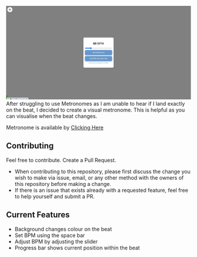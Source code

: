 ![Metronome gif](./assets/images/metronomeDemo.gif)
<br />
After struggling to use Metronomes as I am unable to hear if I land exactly on the beat, I decided to create a visual metronome. This is helpful as you can visualise when the beat changes.

Metronome is available by [Clicking Here](https://netstorm84.github.io/Metronome/)

## Contributing

Feel free to contribute. Create a Pull Request.

- When contributing to this repository, please first discuss the change you wish to make via issue, email, or any other method with the owners of this repository before making a change.
- If there is an issue that exists already with a requested feature, feel free to help yourself and submit a PR.

## Current Features

 - Background changes colour on the beat
 - Set BPM using the space bar
 - Adjust BPM by adjusting the slider
 - Progress bar shows current position within the beat
